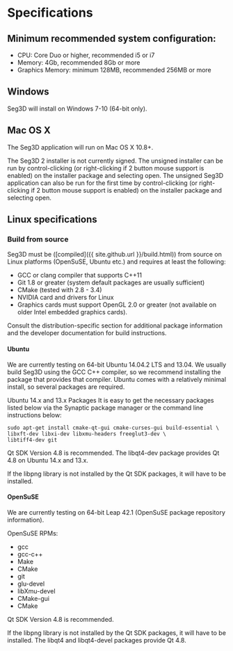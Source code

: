 # Specifications

## Minimum recommended system configuration:

+ CPU: Core Duo or higher, recommended i5 or i7
+ Memory: 4Gb, recommended 8Gb or more
+ Graphics Memory: minimum 128MB, recommended 256MB or more

## Windows

Seg3D will install on Windows 7-10 (64-bit only).

## Mac OS X

The Seg3D application will run on Mac OS X 10.8+.

The Seg3D 2 installer is not currently signed. The unsigned installer can be run by control-clicking (or right-clicking if 2 button mouse support is enabled) on the installer package and selecting open. The unsigned Seg3D application can also be run for the first time by control-clicking (or right-clicking if 2 button mouse support is enabled) on the installer package and selecting open.

## Linux specifications

### Build from source

Seg3D must be ([compiled]({{ site.github.url }}/build.html)) from source on Linux platforms (OpenSuSE, Ubuntu etc.) and requires at least the following:

+ GCC or clang compiler that supports C++11
+ Git 1.8 or greater  (system default packages are usually sufficient)
+ CMake (tested with 2.8 - 3.4)
+ NVIDIA card and drivers for Linux
+ Graphics cards must support OpenGL 2.0 or greater (not available on older Intel embedded graphics cards).

Consult the distribution-specific section for additional package information and the developer documentation for build instructions.

#### Ubuntu

We are currently testing on 64-bit Ubuntu 14.04.2 LTS and 13.04. We usually build Seg3D using the GCC C++ compiler, so we recommend installing the package that provides that compiler. Ubuntu comes with a relatively minimal install, so several packages are required.

Ubuntu 14.x and 13.x Packages
It is easy to get the necessary packages listed below via the Synaptic package manager or the command line instructions below:

```
sudo apt-get install cmake-qt-gui cmake-curses-gui build-essential \
libxft-dev libxi-dev libxmu-headers freeglut3-dev \
libtiff4-dev git
```

Qt SDK
Version 4.8 is recommended. The libqt4-dev package provides Qt 4.8 on Ubuntu 14.x and 13.x.

If the libpng library is not installed by the Qt SDK packages, it will have to be installed.

#### OpenSuSE

We are currently testing on 64-bit Leap 42.1 (OpenSuSE package repository information).

OpenSuSE RPMs:

+ gcc
+ gcc-c++
+ Make
+ CMake
+ git
+ glu-devel
+ libXmu-devel
+ CMake-gui
+ CMake

Qt SDK
Version 4.8 is recommended.

If the libpng library is not installed by the Qt SDK packages, it will have to be installed. The libqt4 and libqt4-devel packages provide Qt 4.8.
